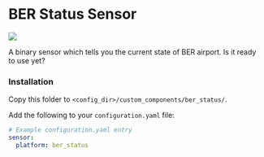 # BER Status Sensor
![](https://img.shields.io/badge/BER%20Status-%F0%9F%92%A9-white)

A binary sensor which tells you the current state of BER airport. Is it ready to use yet?

### Installation

Copy this folder to `<config_dir>/custom_components/ber_status/`.

Add the following to your `configuration.yaml` file:

```yaml
# Example configuration.yaml entry
sensor:
  platform: ber_status
```
